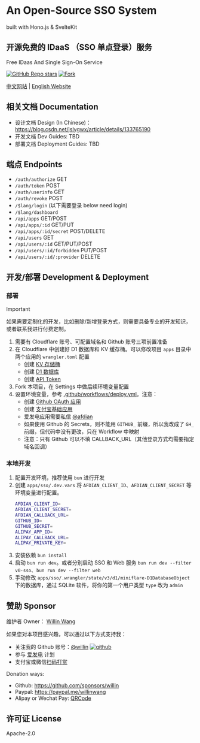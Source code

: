 # An Open-Source SSO System

built with Hono.js & SvelteKit

## 开源免费的 IDaaS （SSO 单点登录）服务

Free IDaas And Single Sign-On Service

[![GitHub Repo stars](https://img.shields.io/github/stars/willin/sso?style=social)](https://github.com/willin/sso) [![Fork](https://img.shields.io/github/contributors/willin/sso)](https://github.com/willin/sso/fork)

[中文网站](https://sso.willin.wang) | [English Website](https://sso.willin.wang/en)

## 相关文档 Documentation

- 设计文档 Design (In Chinese)： <https://blog.csdn.net/jslygwx/article/details/133765190>
- 开发文档 Dev Guides: TBD
- 部署文档 Deployment Guides: TBD

## 端点 Endpoints

- `/auth/authorize` GET
- `/auth/token` POST
- `/auth/userinfo` GET
- `/auth/revoke` POST
- `/$lang/login` (以下需要登录 below need login)
- `/$lang/dashboard`
- `/api/apps` GET/POST
- `/api/apps/:id` GET/PUT
- `/api/apps/:id/secret` POST/DELETE
- `/api/users` GET
- `/api/users/:id` GET/PUT/POST
- `/api/users/:id/forbidden` PUT/POST
- `/api/users/:id/:provider` DELETE

## 开发/部署 Development & Deployment

### 部署

> [!IMPORTANT]
> 如果需要定制化的开发，比如删除/新增登录方式，则需要具备专业的开发知识，或者联系我进行付费定制。

1. 需要有 Cloudflare 账号、可配置域名和 Github 账号三项前置准备
2. 在 Cloudflare 中创建好 D1 数据库和 KV 缓存桶。可以修改项目 `apps` 目录中两个应用的 `wrangler.toml` 配置
   - 创建 [KV 存储桶](https://dash.cloudflare.com/?to=/:account/workers/kv/namespaces)
   - 创建 [D1 数据库](https://dash.cloudflare.com/?to=/:account/workers/d1)
   - 创建 [API Token](https://dash.cloudflare.com/profile/api-tokens)
3. Fork 本项目，在 Settings 中做后续环境变量配置
4. 设置环境变量，参考 [.github/workflows/deploy.yml](.github/workflows/deploy.yml)。注意：
   - 创建 [Github OAuth 应用](https://github.com/settings/developers)
   - 创建 [支付宝基础应用](https://open.alipay.com/develop/manage)
   - 爱发电应用需要私信 [@afdian](https://afdian.net/a/afdian)
   - 如果使用 Github 的 Secrets，则不能用 `GITHUB_` 前缀，所以我改成了 `GH_` 前缀，但代码中没有更改，只在 Workflow 中映射
   - 注意：只有 Github 可以不填 CALLBACK_URL（其他登录方式均需要指定域名回调）

### 本地开发

1. 配置开发环境，推荐使用 `bun` 进行开发
2. 创建 `apps/sso/.dev.vars` 将 `AFDIAN_CLIENT_ID`、`AFDIAN_CLIENT_SECRET` 等环境变量进行配置。
   ```bash
   AFDIAN_CLIENT_ID=
   AFDIAN_CLIENT_SECRET=
   AFDIAN_CALLBACK_URL=
   GITHUB_ID=
   GITHUB_SECRET=
   ALIPAY_APP_ID=
   ALIPAY_CALLBACK_URL=
   ALIPAY_PRIVATE_KEY=
   ```
3. 安装依赖 `bun install`
4. 启动 `bun run dev`。或者分别启动 SSO 和 Web 服务 `bun run dev --filter v0-sso`、`bun run dev --filter web`
5. 手动修改 `apps/sso/.wrangler/state/v3/d1/miniflare-D1DatabaseObject` 下的数据库，通过 SQLite 软件，将你的第一个用户类型 `type` 改为 `admin`

## 赞助 Sponsor

维护者 Owner： [Willin Wang](https://willin.wang)

如果您对本项目感兴趣，可以通过以下方式支持我：

- 关注我的 Github 账号：[@willin](https://github.com/willin) [![github](https://img.shields.io/github/followers/willin.svg?style=social&label=Followers)](https://github.com/willin)
- 参与 [爱发电](https://afdian.net/@willin) 计划
- 支付宝或微信[扫码打赏](https://user-images.githubusercontent.com/1890238/89126156-0f3eeb80-d516-11ea-9046-5a3a5d59b86b.png)

Donation ways:

- Github: <https://github.com/sponsors/willin>
- Paypal: <https://paypal.me/willinwang>
- Alipay or Wechat Pay: [QRCode](https://user-images.githubusercontent.com/1890238/89126156-0f3eeb80-d516-11ea-9046-5a3a5d59b86b.png)

## 许可证 License

Apache-2.0
